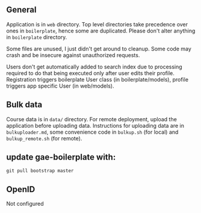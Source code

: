 General
-------
Application is in `web` directory. Top level directories take precedence over ones in `boilerplate`, hence some are duplicated. Please don't alter anything in `boilerplate` directory.

Some files are unused, I just didn't get around to cleanup. Some code may crash and be insecure against unauthorized requests.

Users don't get automatically added to search index due to processing required to do that being executed only after user edits their profile. Registration triggers boilerplate User class (in boilerplate/models), profile triggers app specific User (in web/models).

Bulk data
---------
Course data is in `data/` directory. For remote deployment, upload the application before uploading data. Instructions for uploading data are in `bulkuploader.md`, some convenience code in `bulkup.sh` (for local) and `bulkup_remote.sh` (for remote).

update gae-boilerplate with:
----------------------------

```
git pull bootstrap master
```

OpenID
------
Not configured